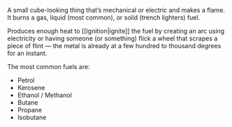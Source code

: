 A small cube-looking thing that’s mechanical or electric and makes a flame. It burns a gas, liquid (most common), or solid (trench lighters) fuel.

Produces enough heat to [[Ignition|ignite]] the fuel by creating an arc using electricity or having someone (or something) flick a wheel that scrapes a piece of flint — the metal is already at a few hundred to thousand degrees for an instant.

The most common fuels are:

 - Petrol
 - Kerosene
 - Ethanol / Methanol
 - Butane
 - Propane
 - Isobutane
